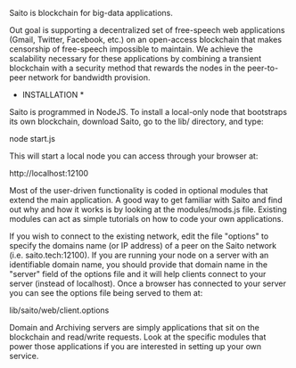 Saito is blockchain for big-data applications.

Out goal is supporting a decentralized set of free-speech web applications (Gmail, Twitter, Facebook, etc.) on 
an open-access blockchain that makes censorship of free-speech impossible to maintain. We achieve the 
scalability necessary for these applications by combining a transient blockchain with a security method that 
rewards the nodes in the peer-to-peer network for bandwidth provision.

* INSTALLATION *

Saito is programmed in NodeJS. To install a local-only node that bootstraps its own blockchain, download Saito, 
go to the lib/ directory, and type:

node start.js

This will start a local node you can access through your browser at:

http://localhost:12100

Most of the user-driven functionality is coded in optional modules that extend the main application. A good way
to get familiar with Saito and find out why and how it works is by looking at the modules/mods.js file. Existing 
modules can act as simple tutorials on how to code your own applications.

If you wish to connect to the existing network, edit the file "options" to specify the domains name (or IP 
address) of a peer on the Saito network (i.e. saito.tech:12100). If you are running your node on a server with 
an identifiable domain name, you should provide that domain name in the "server" field of the options file and 
it will help clients connect to your server (instead of localhost). Once a browser has connected to your server
you can see the options file being served to them at:

lib/saito/web/client.options

Domain and Archiving servers are simply applications that sit on the blockchain and read/write requests. Look 
at the specific modules that power those applications if you are interested in setting up your own service.

